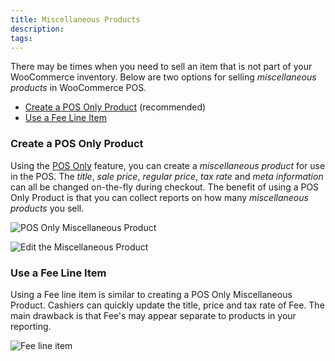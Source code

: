 ```yaml
---
title: Miscellaneous Products
description:  
tags: 
---
```


There may be times when you need to sell an item that is not part of your WooCommerce inventory. 
Below are two options for selling _miscellaneous products_ in WooCommerce POS.

* [Create a POS Only Product](#create-a-pos-only-product) (recommended)
* [Use a Fee Line Item](#use-a-fee-line-item)

### Create a POS Only Product

Using the [POS Only](/how-to/configure/products/pos-only-products.md) feature, you can create a _miscellaneous product_ for use in the POS. 
The _title_, _sale price_, _regular price_, _tax rate_ and _meta information_ can all be changed on-the-fly during checkout. 
The benefit of using a POS Only Product is that you can collect reports on how many _miscellaneous products_ you sell. 

![POS Only Miscellaneous Product](http://wcpos.com/wp-content/uploads/2016/06/miscellaneous-product.png "Create a POS Only Miscellaneous Product")

![Edit the Miscellaneous Product](http://wcpos.com/wp-content/uploads/2016/06/custom-product-in-cart.png "Edit the Miscellaneous Product in the cart")

### Use a Fee Line Item

Using a Fee line item is similar to creating a POS Only Miscellaneous Product. 
Cashiers can quickly update the title, price and tax rate of Fee. 
The main drawback is that Fee's may appear separate to products in your reporting.

![Fee line item](http://wcpos.com/wp-content/uploads/2016/06/fee-line-item.png "Edit the Fee line item")
